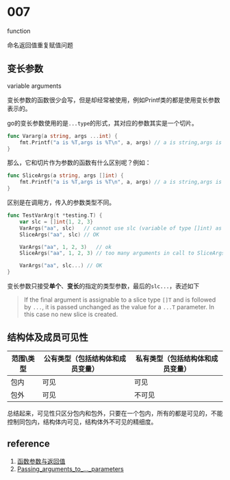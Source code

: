 # 007

function

命名返回值重复赋值问题

## 变长参数

variable arguments

变长参数的函数很少会写，但是却经常被使用，例如Printf类的都是使用变长参数表示的。

go的变长参数使用的是`...type`的形式，其对应的参数其实是一个切片。

```go
func Vararg(a string, args ...int) {
	fmt.Printf("a is %T,args is %T\n", a, args) // a is string,args is []int
}
```

那么，它和切片作为参数的函数有什么区别呢？例如：

```go
func SliceArgs(a string, args []int) {
	fmt.Printf("a is %T,args is %T\n", a, args) // a is string,args is []int
}
```

区别是在调用方，传入的参数类型不同。

```go
func TestVarArg(t *testing.T) {
	var slc = []int{1, 2, 3}
	VarArgs("aa", slc)   // cannot use slc (variable of type []int) as int value in argument to VarArgs
	SliceArgs("aa", slc) // OK

	VarArgs("aa", 1, 2, 3)   // ok
	SliceArgs("aa", 1, 2, 3) // too many arguments in call to SliceArgs	have(string, number, number, number) want(string, []int)

	VarArgs("aa", slc...) // OK
}
```

变长参数只接受**单个**、**变长**的指定的类型参数，最后的`slc...`，表述如下

> If the final argument is assignable to a slice type `[]T` and is followed by `...`, it is passed unchanged as the value for a `...T` parameter. In this case no new slice is created.



## 结构体及成员可见性

| 范围\类型 | 公有类型（包括结构体和成员变量） | 私有类型（包括结构体和成员变量） |
| --------- | -------------------------------- | -------------------------------- |
| 包内      | 可见                             | 可见                             |
| 包外      | 可见                             | 不可见                           |

总结起来，可见性只区分包内和包外，只要在一个包内，所有的都是可见的，不能控制同包内，结构体内可见，结构体外不可见的精细度。





## reference

1. [函数参数与返回值](https://gitee.com/yinghao-liu/the-way-to-go_ZH_CN/blob/master/eBook/06.2.md)
1. [Passing_arguments_to_..._parameters](https://golang.google.cn/ref/spec#Passing_arguments_to_..._parameters)
